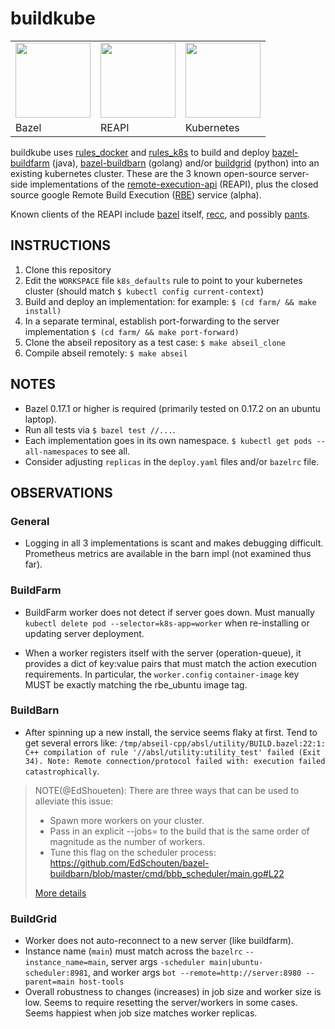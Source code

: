 # buildkube

<table><tr>
<td>
  <a href="https://bazel.build">
    <img src="https://github.com/bazelbuild.png" height="120"/>
  </a>
</td>
<td>
  <a href="https://github.com/bazelbuild/remote-apis">
    <img src="http://laplace.us.es/wiki/images/0/09/Conduccion-metal.gif"
         height="120"/>
  </a>
</td>
<td>
  <a href="https://kubernetes.io">
    <img src="https://github.com/kubernetes.png"
         height="120"/>
  </a>
</td>
</tr>
<td>Bazel</td>
<td>REAPI</td>
<td>Kubernetes</td>
</table>

buildkube uses [rules_docker] and [rules_k8s] to build and deploy
[bazel-buildfarm] (java), [bazel-buildbarn] (golang) and/or [buildgrid] (python)
into an existing kubernetes cluster.  These are the 3 known open-source
server-side implementations of the [remote-execution-api] (REAPI), plus the
closed source google Remote Build Execution
([RBE](https://groups.google.com/forum/#!forum/rbe-alpha-customers)) service
(alpha).

Known clients of the REAPI include [bazel](https://github.com/bazelbuild/bazel)
itself, [recc](https://gitlab.com/bloomberg/recc), and possibly
[pants](https://github.com/pantsbuild/pants/pull/4910). 

## INSTRUCTIONS

1. Clone this repository
2. Edit the `WORKSPACE` file `k8s_defaults` rule to point to your kubernetes
   cluster (should match `$ kubectl config current-context`)
3. Build and deploy an implementation: for example: `$ (cd farm/ && make
   install)`
4. In a separate terminal, establish port-forwarding to the server
   implementation `$ (cd farm/ && make port-forward)`
5. Clone the abseil repository as a test case: `$ make abseil_clone`
6. Compile abseil remotely: `$ make abseil`

## NOTES

* Bazel 0.17.1 or higher is required (primarily tested on 0.17.2 on an ubuntu
  laptop).
* Run all tests via `$ bazel test //...`.
* Each implementation goes in its own namespace.  `$ kubectl get pods
  --all-namespaces` to see all.
* Consider adjusting `replicas` in the `deploy.yaml` files and/or `bazelrc`
  file.

## OBSERVATIONS

### General 

* Logging in all 3 implementations is scant and makes debugging difficult.
  Prometheus metrics are available in the barn impl (not examined thus far).

### BuildFarm 

* BuildFarm worker does not detect if server goes down.  Must manually `kubectl
  delete pod --selector=k8s-app=worker` when re-installing or updating server
  deployment.

* When a worker registers itself with the server (operation-queue), it provides
  a dict of key:value pairs that must match the action execution requirements.
  In particular, the `worker.config` `container-image` key MUST be exactly
  matching the rbe_ubuntu image tag. 

### BuildBarn 

* After spinning up a new install, the service seems flaky at first.  Tend to
  get several errors like: `/tmp/abseil-cpp/absl/utility/BUILD.bazel:22:1: C++
  compilation of rule '//absl/utility:utility_test' failed (Exit 34). Note:
  Remote connection/protocol failed with: execution failed catastrophically`. 

> NOTE(@EdShoueten): There are three ways that can be used to alleviate this
> issue: 
> - Spawn more workers on your cluster. 
> - Pass in an explicit --jobs= to the build that is the same order of magnitude
>   as the number of workers. 
> - Tune this flag on the scheduler process:
>   https://github.com/EdSchouten/bazel-buildbarn/blob/master/cmd/bbb_scheduler/main.go#L22
>
> [More details](https://groups.google.com/forum/#!topic/bazel-discuss/pPNIc9-liCE)

### BuildGrid 

* Worker does not auto-reconnect to a new server (like buildfarm).
* Instance name (`main`) must match across the `bazelrc` `--instance_name=main`,
  server args `-scheduler main|ubuntu-scheduler:8981`, and worker args `bot
  --remote=http://server:8980 --parent=main host-tools`
* Overall robustness to changes (increases) in job size and worker size is low.
  Seems to require resetting the server/workers in some cases.  Seems happiest
  when job size matches worker replicas.

[rules_docker]: https://github.com/bazelbuild/rules_docker 
[rules_k8s]: https://github.com/bazelbuild/rules_k8s
[bazel-buildfarm]: https://github.com/bazelbuild/bazel-buildfarm/
[bazel-buildbarn]: https://github.com/EdSchouten/bazel-buildbarn/
[buildgrid]: https://gitlab.com/BuildGrid/buildgrid
[remote-execution-api]: https://github.com/bazelbuild/remote-apis
